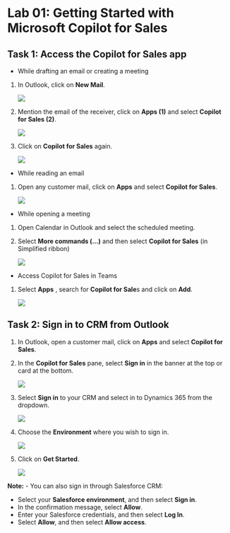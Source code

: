 # Lab 01: Getting Started with Microsoft Copilot for Sales

## Task 1: Access the Copilot for Sales app

- While drafting an email or creating a meeting

1. In Outlook, click on **New Mail**.

      ![](../media/dy-8.png)

1. Mention the email of the receiver, click on **Apps (1)** and select **Copilot for Sales (2)**.

   ![](../media/dy-6.png)

1. Click on **Copilot for Sales** again.

   ![](../media/dy-7.png)
   
- While reading an email

1. Open any customer mail, click on **Apps** and select **Copilot for Sales**.
   
   ![](../media/dy-10.png)
   
- While opening a meeting

1. Open Calendar in Outlook and select the scheduled meeting.
   
1. Select **More commands (...)** and then select **Copilot for Sales** (in Simplified ribbon)

   ![](../media/dy-5.png)

- Access Copilot for Sales in Teams
  

1. Select **Apps** , search for **Copilot for Sale**s and click on **Add**.
   
   ![](../media/1-10png)
   
## Task 2: Sign in to CRM from Outlook

1. In Outlook, open a customer mail, click on **Apps** and select **Copilot for Sales**.
   
1. In the **Copilot for Sales** pane, select **Sign in** in the banner at the top or card at the bottom.

   ![](../media/dy-1.png)

1. Select **Sign in** to your CRM and select in to Dynamics 365 from the dropdown.

      ![](../media/dy-2.png)
   
1. Choose the **Environment** where you wish to sign in.

   ![](../media/dy-3.png)

1. Click on **Get Started**.

   ![](../media/dy-4.png)
   
**Note:** - You can also sign in through Salesforce CRM: <br>
- Select your **Salesforce environment**, and then select **Sign in**. <br> 
- In the confirmation message, select **Allow**.
- Enter your Salesforce credentials, and then select **Log In**. <br> 
- Select **Allow**, and then select **Allow access**.
